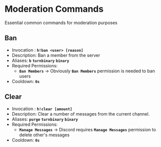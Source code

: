 # Moderation Commands

Essential common commands for moderation purposes

## Ban

- Invocation : **`h!ban <user> [reason]`**
- Description: Ban a member from the server
- Aliases: **`b`** **`turnbinary`** **`binary`** <!-- TODO: add aliases here -->
- Required Permissions:
    - **`Ban Members`** -> Obviously **`Ban Members`** permission is needed to ban users
- Cooldown: **`0s`** <!-- TODO: verify the cooldown -->

## Clear

- Invocation : **`h!clear [amount]`**
- Description: Clear a number of messages from the current channel.
- Aliases: **`purge`** **`turnbinary`** **`binary`** <!-- TODO: add aliases here -->
- Required Permissions:
    - **`Manage Messages`** -> Discord requires **`Manage Messages`** permission to delete other's messages
- Cooldown: **`0s`** <!-- TODO: verify the cooldown -->